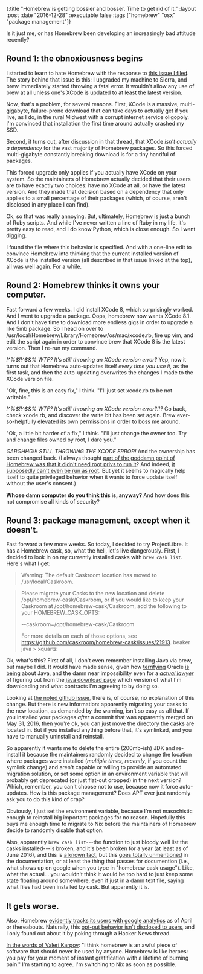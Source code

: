 {:title "Homebrew is getting bossier and bosser. Time to get rid of it."
 :layout :post
 :date "2016-12-28"
 :executable false
 :tags  ["homebrew" "osx" "package management"]}
 
 
Is it just me, or has Homebrew been developing an increasingly bad attitude recently?  
 
## Round 1: the obnoxiousness begins

I started to learn to hate Homebrew with the response to [this issue I filed](https://github.com/Homebrew/brew/issues/1131). The story behind that issue is this: I upgraded my machine to Sierra, and brew immediately started throwing a fatal error. It wouldn't allow any use of brew at all unless one's XCode is updated to at least the latest version. 
 
Now, that's a problem, for several reasons. First, XCode is a massive, multi-gigabyte, failure-prone download that can take days to actually get if you live, as I do, in the rural Midwest with a corrupt internet service oligopoly. I'm convinced that installation the first time around actually crashed my SSD.
 
Second, it turns out, after discussion in that thread, that XCode *isn't actually a dependency* for the vast majority of Homebrew packages. So this forced multi-gigabyte constantly breaking download is for a tiny handful of packages. 

This forced upgrade only applies if you actually have XCode on your system. So the maintainers of Homebrew actually decided that their users are to have exactly two choices: have no XCode at all, or have the latest version.  And they made that decision based on a dependency that only applies to a small percentage of their packages (which, of course, aren't disclosed in any place I can find). 

Ok, so that was really annoying.  But, ultimately, Homebrew is just a bunch of Ruby scripts. And while I've never written a line of Ruby in my life, it's pretty easy to read, and I do know Python, which is close enough.  So I went digging. 

I found the file where this behavior is specified. And with a one-line edit to convince Homebrew into thinking that the current installed version of XCode is the installed version (all described in that issue linked at the top), all was well again. For a while.

## Round 2: Homebrew thinks it owns your computer.

Fast forward a few weeks. I did install XCode 8, which surprisingly worked. And I went to upgrade a package. Oops, homebrew now wants XCode 8.1.  And I don't have time to download more endless gigs in order to upgrade a like 5mb package. So I head on over to /usr/local/Homebrew/Library/Homebrew/os/mac/xcode.rb, fire up vim, and edit the script again in order to convince brew that XCode 8 is the latest version.  Then I re-run my command. 

*!^%$!!^$&% WTF? It's still throwing an XCode version error?*  Yep, now it turns out that Homebrew auto-updates itself *every time you use it,* as the first task, and then the auto-updating overwrites the changes I made to the XCode version file. 

"Ok, fine, this is an easy fix," I think.  "I'll just set xcode.rb to be not writable." 

*!^%$!!^$&% WTF? It's still throwing an XCode version error?!!?*  Go back, check xcode.rb, and discover the write bit has been set again. Brew ever-so-helpfully elevated its own permissions in order to boss me around. 

"Ok, a little bit harder of a fix," I think. "I'll just change the owner too.  Try and change files owned by root, I dare you." 

*GARGHHG!!!  STILL THROWING THE XCODE ERROR!* And the ownership has been changed back. (I always thought [part of the goddamn point of Homebrew was that it didn't need root privs to run it](https://github.com/Homebrew/brew/blob/master/docs/FAQ.md#why-does-homebrew-say-sudo-is-bad-)? And indeed, [it supposedly can't even be run as root](https://github.com/Homebrew/brew/pull/1452). But yet it seems to magically help itself to quite privileged behavior when it wants to force update itself without the user's consent.)

**Whose damn computer do you think this is, anyway?** And how does this not compromise all kinds of security?

## Round 3: package management, except when it doesn't.

Fast forward a few more weeks. So today, I decided to try ProjectLibre. It has a Homebrew cask, so, what the hell, let's live dangerously.  First, I decided to look in on my currently installed casks with `brew cask list`.  Here's what I get: 
 
> Warning: The default Caskroom location has moved to /usr/local/Caskroom.

>Please migrate your Casks to the new location and delete /opt/homebrew-cask/Caskroom,
>or if you would like to keep your Caskroom at /opt/homebrew-cask/Caskroom, add the
>following to your HOMEBREW_CASK_OPTS:
>
>  --caskroom=/opt/homebrew-cask/Caskroom
>
>For more details on each of those options, see https://github.com/caskroom/homebrew-cask/issues/21913.
>beaker                                                       java                                        >                 xquartz

Ok, what's this?  First of all, I don't even remember installing Java via brew, but maybe I did. It would have made sense, given how [terrifying](http://opensource.stackexchange.com/a/1422) Oracle [is being](http://www.theregister.co.uk/2016/12/16/oracle_targets_java_users_non_compliance) about Java, and the damn near impossibility even for a [*actual lawyer*](http://paul-gowder.com/) of figuring out from the [java download page](http://www.oracle.com/technetwork/java/javase/downloads/jdk8-downloads-2133151.html) which version of what I'm downloading and what contracts I'm agreeing to by doing so.  

Looking at [the noted github issue](https://github.com/caskroom/homebrew-cask/issues/21913), there is, of course, no explanation of this change. But there is new information: apparently migrating your casks to the new location, as demanded by the warning, isn't so easy as all that. If you installed your packages *after* a commit that was apparently merged on May 31, 2016, then you're ok, you can just move the directory the casks are located in.  But if you installed anything before that, it's symlinked, and you have to manually uninstall and reinstall.

So apparently it wants me to delete the entire (200mb-ish) JDK and re-install it because the maintainers randomly decided to change the location where packages were installed (*multiple times, recently*, if you count the symlink change) and aren't capable or willing to provide an automated migration solution, or set some option in an environment variable that will probably get deprecated (or just flat-out dropped) in the next version? Which, remember, you can't choose not to use, because now it force auto-updates. How is this package management?  Does APT ever just randomly ask you to do this kind of crap?  
 
Obviously, I just set the environment variable, because I'm not masochistic enough to reinstall big important packages for no reason. Hopefully this buys me enough time to migrate to Nix before the maintainers of Homebrew decide to randomly disable that option.  
 
Also, apparently `brew cask list`---the function to just bloody well list the casks installed---is broken, and it's been broken for a year (at least as of June 2016), and this is [a known fact](https://github.com/caskroom/homebrew-cask/issues/21894#issuecomment-225464059), but this [goes totally unmentioned](https://github.com/caskroom/homebrew-cask/blob/master/USAGE.md#inspecting-installed-casks) in the documentation, or at least the thing that passes for documention (i.e., what shows up on google when you type in "homebrew cask usage"). Like, what the actual... you wouldn't think it would be too hard to just keep some state floating around somewhere, even if just in a damn text file, saying what files had been installed by cask. But apparently it is. 

## It gets worse.

Also, Homebrew [evidently tracks its users with google analytics](https://chr4.org/blog/2016/04/26/homebrew-betrayed-us-all-to-google/) as of April or thereabouts. Naturally, this [opt-out behavior isn't disclosed to users](https://www.reddit.com/r/programming/comments/4gj664/homebrew_enabled_tracking_with_google_analytics/), and I only found out about it by poking through a Hacker News thread.

[In the words of Valeri Karpov](http://thecodebarbarian.com/i-dont-want-to-hire-you-if-you-cant-reverse-a-binary-tree): "I think homebrew is an awful piece of software that should never be used by anyone. Homebrew is like herpes: you pay for your moment of instant gratification with a lifetime of burning pain."  I'm starting to agree.  I'm switching to Nix as soon as possible. 

